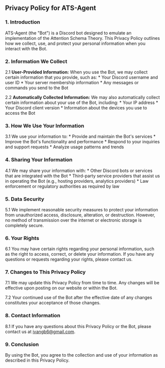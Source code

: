 ## **Privacy Policy for ATS-Agent**

### **1. Introduction**

ATS-Agent (the "Bot") is a Discord bot designed to emulate an implementation of the Attention Schema Theory. This Privacy Policy outlines how we collect, use, and protect your personal information when you interact with the Bot.

### **2. Information We Collect**

2.1 **User-Provided Information:** When you use the Bot, we may collect certain information that you provide, such as:
    * Your Discord username and user ID
    * Your server membership information
    * Any messages or commands you send to the Bot

2.2 **Automatically Collected Information:** We may also automatically collect certain information about your use of the Bot, including:
    * Your IP address
    * Your Discord client version
    * Information about the devices you use to access the Bot

### **3. How We Use Your Information**

3.1 We use your information to:
    * Provide and maintain the Bot's services
    * Improve the Bot's functionality and performance
    * Respond to your inquiries and support requests
    * Analyze usage patterns and trends

### **4. Sharing Your Information**

4.1 We may share your information with:
    * Other Discord bots or services that are integrated with the Bot
    * Third-party service providers that assist us in operating the Bot (e.g., hosting providers, analytics providers)
    * Law enforcement or regulatory authorities as required by law

### **5. Data Security**

5.1 We implement reasonable security measures to protect your information from unauthorized access, disclosure, alteration, or destruction. However, no method of transmission over the internet or electronic storage is completely secure.

### **6. Your Rights**

6.1 You may have certain rights regarding your personal information, such as the right to access, correct, or delete your information. If you have any questions or requests regarding your rights, please contact us.

### **7. Changes to This Privacy Policy**

7.1 We may update this Privacy Policy from time to time. Any changes will be effective upon posting on our website or within the Bot.

7.2 Your continued use of the Bot after the effective date of any changes constitutes your acceptance of those changes.

### **8. Contact Information**

8.1 If you have any questions about this Privacy Policy or the Bot, please contact us at ivangb6@gmail.com.

### 9. Conclusion

By using the Bot, you agree to the collection and use of your information as described in this Privacy Policy.
